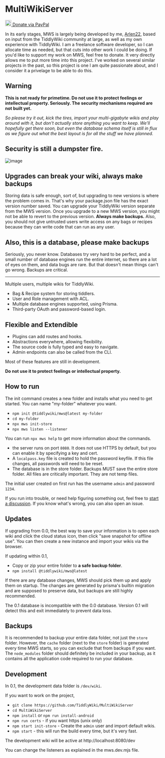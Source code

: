 # MultiWikiServer

<a href="https://www.paypal.com/donate/?hosted_button_id=BVDDREGEU2ZEA">
  <img src="https://github.com/user-attachments/assets/6467378f-26fd-40ff-b60e-b8d62555c08a" width="20" />
Donate via PayPal
</a>

In its early stages, MWS is largely being developed by me, [Arlen22](https://github.com/Arlen22), based on input from the TiddlyWiki community at large, as well as my own experience with TiddlyWiki. I am a freelance software developer, so I can allocate time as needed, but that cuts into other work I could be doing. If you'd like to support my work on MWS, feel free to donate. It very directly allows me to put more time into this project. I've worked on several similar projects in the past, so this project is one I am quite passionate about, and I consider it a privelage to be able to do this.

## Warning

**This is not ready for primetime. Do not use it to protect feelings or intellectual property. Seriously. The security mechanisms required are not built yet.**

_So please try it out, kick the tires, import your multi-gigabyte wikis and play around with it, but don't actually store anything you want to keep. We'll hopefully get there soon, but even the database schema itself is still in flux as we figure out what the best layout is for all the stuff we have planned._

## Security is still a dumpster fire.

![image](https://github.com/user-attachments/assets/49505d25-7a48-42f1-b4f7-73e8630c1ba1)

## Upgrades can break your wiki, always make backups

Storing data is safe enough, sort of, but upgrading to new versions is where the problem comes in. That's why your package.json file has the exact version number saved. You can upgrade your TiddlyWiki version separate from the MWS version. Once you upgrade to a new MWS version, you might not be able to revert to the previous version. **Always make backups.** Also, you should not give untrusted users write access on any bags or recipes because they can write code that can run as any user.

## Also, this is a database, please make backups

Seriously, you never know. Databases try very hard to be perfect, and a small number of database engines run the entire internet, so there are a lot of eyes on them, and data bugs are rare. But that doesn't mean things can't go wrong. Backups are critical.

---

Multiple users, multiple wikis for TiddlyWiki.

- Bag & Recipe system for storing tiddlers.
- User and Role management with ACL.
- Multiple database engines supported, using Prisma.
- Third-party OAuth and password-based login.

## Flexible and Extendible

- Plugins can add routes and hooks.
- Abstractions everywhere, allowing flexibility.
- The source code is fully typed and easy to navigate.
- Admin endpoints can also be called from the CLI.

Most of these features are still in development.

**Do not use it to protect feelings or intellectual property.**

## How to run

The init command creates a new folder and installs what you need to get started. You can name "my-folder" whatever you want. 

- `npm init @tiddlywiki/mws@latest my-folder`
- `cd my-folder`
- `npx mws init-store`
- `npx mws listen --listener`

You can run `npx mws help` to get more information about the commands. 

- the server runs on port `8080`. It does not use HTTPS by default, but you can enable it by specifying a key and cert.
- A `localpass.key` file is created to hold the password keyfile. If this file changes, all passwords will need to be reset.
- The database is in the store folder. Backups MUST save the entire store folder. All files are critically important. They are not temp files. 

The initial user created on first run has the username `admin` and password `1234`.

If you run into trouble, or need help figuring something out, feel free to [start a discussion](https://github.com/TiddlyWiki/MultiWikiServer/discussions). If you know what's wrong, you can also open an issue.

## Updates

If upgrading from 0.0, the best way to save your information is to open each wiki and click the cloud status icon, then click "save snapshot for offline use". You can then create a new instance and import your wikis via the browser.

If updating within 0.1,

- Copy or zip your entire folder to **a safe backup folder**.
- `npm install @tiddlywiki/mws@latest`

If there are any database changes, MWS should pick them up and apply them on startup. The changes are generated by prisma's builtin migration and are supposed to preserve data, but backups are still highly recommended.

The 0.1 database is incompatible with the 0.0 database. Version 0.1 will detect this and exit immediately to prevent data loss.

## Backups

It is recommended to backup your entire data folder, not just the `store` folder. However, the `cache` folder (next to the `store` folder) is generated every time MWS starts, so you can exclude that from backups if you want. The `node_modules` folder should definitely be included in your backup, as it contains all the application code required to run your database.

## Development

In 0.1, the development data folder is `/dev/wiki`.

If you want to work on the project,

- `git clone https://github.com/TiddlyWiki/MultiWikiServer`
- `cd MultiWikiServer`
- `npm install` or `npm run install-android`
- `npm run certs` - if you want https (unix only)
- `npm start init-store` - Create the `admin` user and import default wikis.
- `npm start` - this will run the build every time, but it's very fast.

The development wiki will be active at http://localhost:8080/dev

You can change the listeners as explained in the mws.dev.mjs file.

